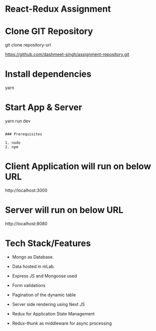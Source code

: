 # React-Redux Assignment

# Clone GIT Repository

git clone repository-url

https://github.com/dashmeet-singh/assignment-repository.git


# Install dependencies
yarn

# Start App & Server
yarn run dev

```

### Prerequisites

1. node
2. npm
```
# Client Application will run on below URL
http://localhost:3000

# Server will run on below URL
http://localhost:8080

# Tech Stack/Features

* Mongo as Database.

* Data hosted in mLab.

* Express JS and Mongoose used

* Form validations

* Pagination of the dynamic table

* Server side rendering using Next JS

* Redux for Application State Management

* Redux-thunk as middleware for async processing
